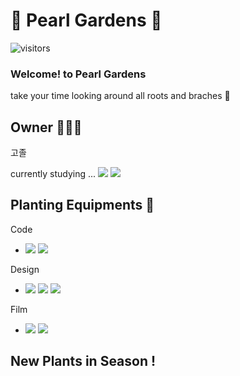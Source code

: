 # 🌳 Pearl Gardens 🌳

![visitors](https://visitor-badge.glitch.me/badge?page_id=page.id&left_color=green&right_color=pink)

###  Welcome! to Pearl Gardens 
take your time looking around all roots and braches 🍃

## Owner 👩🏻‍🌾
고졸

currently studying ... <img src="https://img.shields.io/badge/Neural View Synthesis-BC8F8F?style=flat-square&logo=Python&logoColor=white"/></a> <img src="https://img.shields.io/badge/Text Classification-BC8F8F?style=flat-square&logo=Python&logoColor=white"/></a>

## Planting Equipments 🛶

Code
- <img src="https://img.shields.io/badge/Python-5F9EA0?style=flat-square&logo=Python&logoColor=white"/></a> <img src="https://img.shields.io/badge/R-5F9EA0?style=flat-square&logo=R&logoColor=white"/></a>

Design
- <img src="https://img.shields.io/badge/Adobe Photoshop-8FBC8B?style=flat-square&logo=AdobePhotoshop&logoColor=white"/></a> <img src="https://img.shields.io/badge/Adobe Illustrator-8FBC8B?style=flat-square&logo=AdobeIllustrator&logoColor=white"/></a> <img src="https://img.shields.io/badge/Adobe InDesign-8FBC8B?style=flat-square&logo=AdobeInDesign&logoColor=white"/></a> 

Film
- <img src="https://img.shields.io/badge/Adobe Premiere Pro -BDB76B?style=flat-square&logo=AdobePremierePro&logoColor=white"/></a> <img src="https://img.shields.io/badge/Adobe After Effects-BDB76B?style=flat-square&logo=AdobeAfterEffects&logoColor=white"/></a> 

## New Plants in Season ! 

## 


<!--
**mokcho/mokcho** is a ✨ _special_ ✨ repository because its `README.md` (this file) appears on your GitHub profile.



- 🔭 I’m currently working on ...
- 🌱 I’m currently learning ...
- 👯 I’m looking to collaborate on ...
- 🤔 I’m looking for help with ...
- 💬 Ask me about ...
- 📫 How to reach me: ...
- 😄 Pronouns: ...
- ⚡ Fun fact: ...
-->
